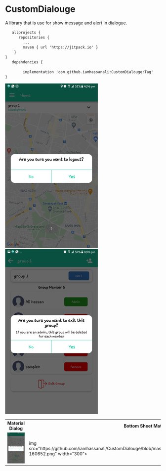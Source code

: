 # CustomDialouge
A library that is use for show message and alert in dialogue.

       allprojects {              
	      repositories {
			...
			maven { url 'https://jitpack.io' }
		}
	}
       dependencies {
       
	        implementation 'com.github.iamhassanali:CustomDialouge:Tag'
	}

<img src="https://github.com/iamhassanali/CustomDialouge/blob/master/DialougeLibrary/ScreenShoot/Screenshot_20201023-160635.png" width="300">



<img src="https://github.com/iamhassanali/CustomDialouge/blob/master/DialougeLibrary/ScreenShoot/Screenshot_20201023-160652.png" width="300">

<table style="width:100%">
  <tr>
    <th>Material Dialog</th> 
    <th>Bottom Sheet Material Dialog</th>
  </tr>
  <tr>
    <td><img src="https://github.com/iamhassanali/CustomDialouge/blob/master/DialougeLibrary/ScreenShoot/Screenshot_20201023-160635.png" width="300"></td>
    <td>img src="https://github.com/iamhassanali/CustomDialouge/blob/master/DialougeLibrary/ScreenShoot/Screenshot_20201023-160652.png" width="300"></td>
  </tr>
</table>

